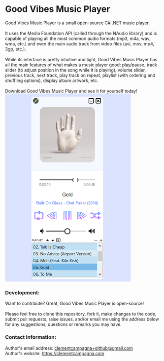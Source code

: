 # Good Vibes Music Player

Good Vibes Music Player is a small open-source C# .NET music player.\
\
It uses the Media Foundation API (called through the NAudio library) and is capable of playing all the most common audio formats (mp3, m4a, wav, wma, etc.) and even the main audio track from video files (avi, mov, mp4, 3gp, etc.).\
\
While its interface is pretty intuitive and light, Good Vibes Music Player has all the main features of what makes a music player good: play/pause, track slider (to adjust position in the song while it is playing), volume slider, previous track, next track, play track on repeat, playlist (with ordering and shuffling options), display album artwork, etc.\
\
Download Good Vibes Music Player and see it for yourself today!
\
[![Good-Vibes-Music-Player-v1-0.png](/Good%20Vibes%20Music%20Player%20v1.0.png)](https://github.com/clementcampagna/Good-Vibes-Music-Player/releases/download/v1.1/Good.Vibes.Music.Player.v1.1.Setup.exe)

### Development:

Want to contribute? Great, Good Vibes Music Player is open-source!\
\
Please feel free to clone this repository, fork it, make changes to the code, submit pull requests, raise issues, and/or email me using the address below for any suggestions, questions or remarks you may have.

### Contact Information:

Author's email address: clementcampagna+github@gmail.com\
Author's website: https://clementcampagna.com
